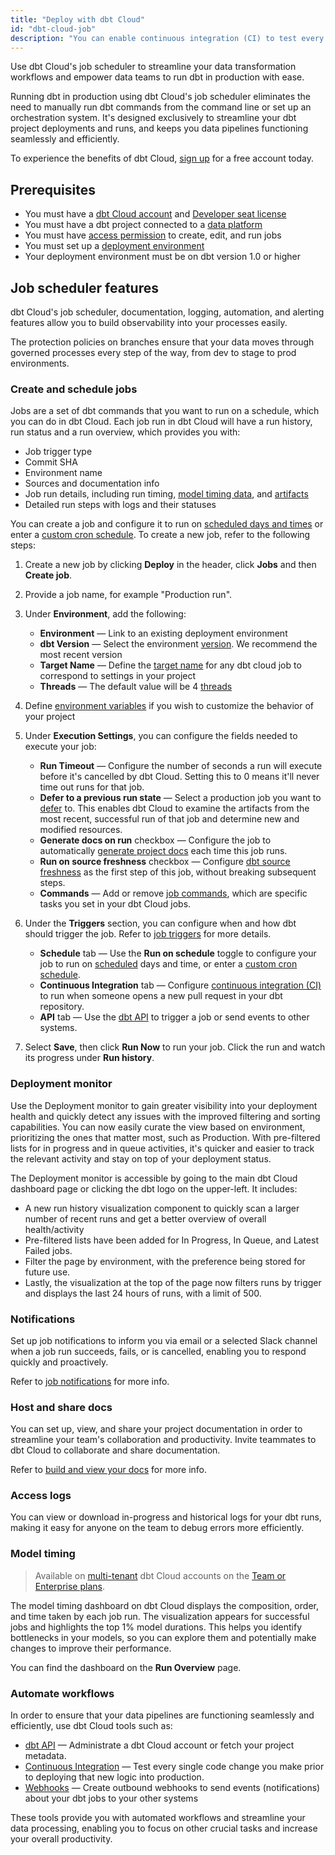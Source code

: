 ```yaml
---
title: "Deploy with dbt Cloud"
id: "dbt-cloud-job"
description: "You can enable continuous integration (CI) to test every single change prior to deploying the code to production just like in a software development workflow."
---
```


Use dbt Cloud's job scheduler to streamline your data transformation workflows and empower data teams to run dbt in production with ease. 

Running dbt in production using dbt Cloud's job scheduler eliminates the need to manually run dbt commands from the command line or set up an orchestration system. It's designed exclusively to streamline your dbt project deployments and runs, and keeps you data pipelines functioning seamlessly and efficiently.

To experience the benefits of dbt Cloud, [sign up](https://cloud.getdbt.com/signup/) for a free account 
today. 

<Lightbox src ="/img/dbt-cloud-jobs.gif" width="85%" title="An overview of a dbt Cloud job run"/>

## Prerequisites

- You must have a [dbt Cloud account](https://www.getdbt.com/signup/) and [Developer seat license](/docs/cloud/manage-access/seats-and-users)
- You must have a dbt project connected to a [data platform](/docs/cloud/connect-data-platform/about-connections)
- You must have [access permission](/docs/cloud/manage-access/about-user-access) to create, edit, and run jobs
- You must set up a [deployment environment](/docs/collaborate/environments/dbt-cloud-environments) 
- Your deployment environment must be on dbt version 1.0 or higher

## Job scheduler features

dbt Cloud's job scheduler, documentation, logging, automation, and alerting features allow you to build observability into your processes easily. 

The protection policies on branches ensure that your data moves through governed processes every step of the way, from dev to stage to prod environments.

### Create and schedule jobs

 Jobs are a set of dbt commands that you want to run on a schedule, which you can do in dbt Cloud. 
 Each job run in dbt Cloud will have a run history, run status and a run overview, which provides you with:

- Job trigger type
- Commit SHA
- Environment name
- Sources and documentation info 
- Job run details, including run timing, [model timing data](#model-timing), and [artifacts](/docs/deploy/artifacts)
- Detailed run steps with logs and their statuses

You can create a job and configure it to run on [scheduled days and times](/docs/deploy/job-triggers#schedule-days) or enter a [custom cron schedule](/docs/deploy/job-triggers#custom-cron-schedules). To create a new job, refer to the following steps:
 

1. Create a new job by clicking **Deploy** in the header, click **Jobs** and then **Create job**.
1. Provide a job name, for example "Production run". 
1. Under **Environment**, add the following:
    * **Environment** &mdash; Link to an existing deployment environment
    * **dbt Version** &mdash; Select the environment [version](/docs/dbt-versions/core). We recommend the most recent version
    * **Target Name** &mdash; Define the [target name](/docs/build/custom-target-names) for any dbt cloud job to correspond to settings in your project
    * **Threads** &mdash; The default value will be 4 [threads](/docs/core/connection-profiles#understanding-threads)

1. Define [environment variables](/docs/build/environment-variables) if you wish to customize the behavior of your project

<Lightbox src ="/img/docs/dbt-cloud/using-dbt-cloud/create-new-job.jpg" width="85%" title="Configuring your environment job settings"/>

5. Under **Execution Settings**, you can configure the fields needed to execute your job:

    * **Run Timeout** &mdash; Configure the number of seconds a run will execute before it's cancelled by dbt Cloud. Setting this to 0 means it'll never time out runs for that job.   
    * **Defer to a previous run state** &mdash; Select a production job you want to [defer](/docs/deploy/cloud-ci-job#deferral-and-state-comparison) to. This enables dbt Cloud to examine the artifacts from the most recent, successful run of that job and determine new and modified resources. 
    * **Generate docs on run** checkbox &mdash; Configure the job to automatically [generate project docs](/docs/collaborate/build-and-view-your-docs) each time this job runs.
    * **Run on source freshness** checkbox &mdash;  Configure [dbt source freshness](/docs/deploy/source-freshness) as the first step of this job, without breaking subsequent steps.
    * **Commands** &mdash; Add or remove [job commands](/docs/deploy/job-commands), which are specific tasks you set in your dbt Cloud jobs.

<Lightbox src ="/img/docs/dbt-cloud/using-dbt-cloud/execution-settings.jpg" width="85%" title="Configuring your execution job settings"/>

6. Under the **Triggers** section, you can configure when and how dbt should trigger the job. Refer to [job triggers](/docs/deploy/job-triggers) for more details.

    * **Schedule** tab &mdash; Use the **Run on schedule** toggle to configure your job to run on [scheduled](/docs/deploy/job-triggers#schedule-days) days and time, or enter a [custom cron schedule](/docs/deploy/job-triggers#custom-cron-schedules).
    * **Continuous Integration** tab &mdash; Configure [continuous integration (CI)](/docs/deploy/cloud-ci-job) to run when someone opens a new pull request in your dbt repository.
    * **API** tab &mdash; Use the [dbt API](/docs/dbt-cloud-apis/overview) to trigger a job or send events to other systems.

7. Select **Save**, then click **Run Now** to run your job. Click the run and watch its progress under **Run history**.


<Lightbox src ="/img/docs/dbt-cloud/using-dbt-cloud/triggers.jpg" width="85%" title="Configuring your job triggers"/>

### Deployment monitor

Use the Deployment monitor to gain greater visibility into your deployment health and quickly detect any issues with the improved filtering and sorting capabilities. You can now easily curate the view based on environment, prioritizing the ones that matter most, such as Production. With pre-filtered lists for in progress and in queue activities, it's quicker and easier to track the relevant activity and stay on top of your deployment status.

The Deployment monitor is accessible by going to the main dbt Cloud dashboard page or clicking the dbt logo on the upper-left. It includes:

- A new run history visualization component to quickly scan a larger number of recent runs and get a better overview of overall health/activity 
- Pre-filtered lists have been added for In Progress, In Queue, and Latest Failed jobs. 
- Filter the page by environment, with the preference being stored for future use. 
- Lastly, the visualization at the top of the page now filters runs by trigger and displays the last 24 hours of runs, with a limit of 500.

<Lightbox src="/img/docs/dbt-cloud/using-dbt-cloud/deploy-monitor.jpg" width="85%" title="The Deployment monitor dashboard displays overall deployment health and activity, allows you to filter the page by environment, and more" />

### Notifications

Set up job notifications to inform you via email or a selected Slack channel when a job run succeeds, fails, or is cancelled, enabling you to respond quickly and proactively.  

Refer to [job notifications](/docs/deploy/job-notifications) for more info. 

### Host and share docs

You can set up, view, and share your project documentation in order to streamline your team's collaboration and productivity. Invite teammates to dbt Cloud to collaborate and share documentation. 

Refer to [build and view your docs](/docs/collaborate/build-and-view-your-docs) for more info.

### Access logs

You can view or download in-progress and historical logs for your dbt runs, making it easy for anyone on the team to debug errors more efficiently.

<Lightbox src="/img/docs/dbt-cloud/deployment/access-logs.jpg" width="85%" title="Access logs for run steps" />

### Model timing 
> Available on [multi-tenant](/docs/cloud/about-cloud/regions-ip-addresses) dbt Cloud accounts on the [Team or Enterprise plans](https://www.getdbt.com/pricing/).

The model timing dashboard on dbt Cloud displays the composition, order, and time taken by each job run. The visualization appears for successful jobs and highlights the top 1% model durations. This helps you identify bottlenecks in your models, so you can explore them and potentially make changes to improve their performance. 

You can find the dashboard on the **Run Overview** page. 

<Lightbox src="/img/docs/dbt-cloud/model-timing.jpg" width="85%" title="The model timing tab displays the top 1% of model durations and visualizes model bottlenecks" />

### Automate workflows

In order to ensure that your data pipelines are functioning seamlessly and efficiently, use dbt Cloud tools such as:

- [dbt API](/docs/dbt-cloud-apis/overview) &mdash; Administrate a dbt Cloud account or fetch your project metadata.
- [Continuous Integration](/docs/deploy/cloud-ci-job) &mdash; Test every single code change you make prior to deploying that new logic into production. 
- [Webhooks](/docs/deploy/webhooks) &mdash; Create outbound webhooks to send events (notifications) about your dbt jobs to your other systems

These tools provide you with automated workflows and streamline your data processing, enabling you to focus on other crucial tasks and increase your overall productivity.
